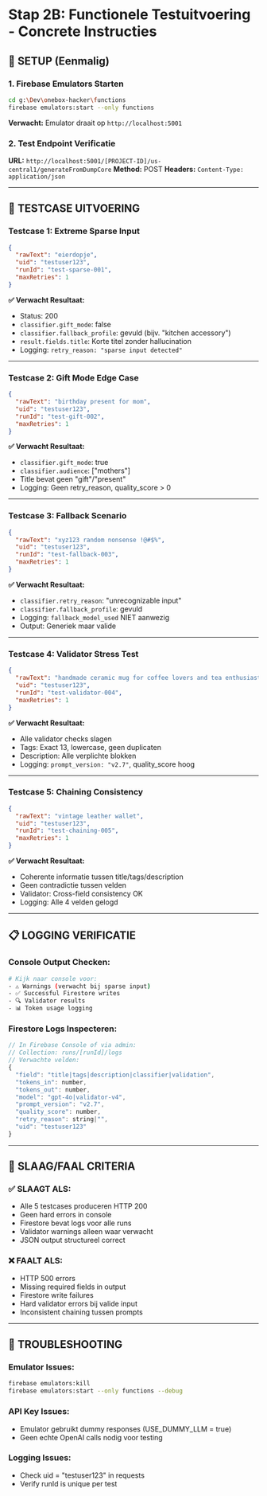 # Stap 2B: Functionele Testuitvoering - Concrete Instructies

## 🚀 **SETUP (Eenmalig)**

### 1. Firebase Emulators Starten
```bash
cd g:\Dev\onebox-hacker\functions
firebase emulators:start --only functions
```
**Verwacht:** Emulator draait op `http://localhost:5001`

### 2. Test Endpoint Verificatie
**URL:** `http://localhost:5001/[PROJECT-ID]/us-central1/generateFromDumpCore`
**Method:** POST
**Headers:** `Content-Type: application/json`

---

## 🧪 **TESTCASE UITVOERING**

### **Testcase 1: Extreme Sparse Input**
```json
{
  "rawText": "eierdopje",
  "uid": "testuser123",
  "runId": "test-sparse-001",
  "maxRetries": 1
}
```

**✅ Verwacht Resultaat:**
- Status: 200
- `classifier.gift_mode`: false
- `classifier.fallback_profile`: gevuld (bijv. "kitchen accessory")
- `result.fields.title`: Korte titel zonder hallucination
- Logging: `retry_reason: "sparse input detected"`

---

### **Testcase 2: Gift Mode Edge Case**
```json
{
  "rawText": "birthday present for mom",
  "uid": "testuser123", 
  "runId": "test-gift-002",
  "maxRetries": 1
}
```

**✅ Verwacht Resultaat:**
- `classifier.gift_mode`: true
- `classifier.audience`: ["mothers"]
- Title bevat geen "gift"/"present"
- Logging: Geen retry_reason, quality_score > 0

---

### **Testcase 3: Fallback Scenario**
```json
{
  "rawText": "xyz123 random nonsense !@#$%",
  "uid": "testuser123",
  "runId": "test-fallback-003", 
  "maxRetries": 1
}
```

**✅ Verwacht Resultaat:**
- `classifier.retry_reason`: "unrecognizable input"
- `classifier.fallback_profile`: gevuld
- Logging: `fallback_model_used` NIET aanwezig
- Output: Generiek maar valide

---

### **Testcase 4: Validator Stress Test**
```json
{
  "rawText": "handmade ceramic mug for coffee lovers and tea enthusiasts",
  "uid": "testuser123",
  "runId": "test-validator-004",
  "maxRetries": 1
}
```

**✅ Verwacht Resultaat:**
- Alle validator checks slagen
- Tags: Exact 13, lowercase, geen duplicaten
- Description: Alle verplichte blokken
- Logging: `prompt_version: "v2.7"`, quality_score hoog

---

### **Testcase 5: Chaining Consistency**
```json
{
  "rawText": "vintage leather wallet",
  "uid": "testuser123",
  "runId": "test-chaining-005",
  "maxRetries": 1
}
```

**✅ Verwacht Resultaat:**
- Coherente informatie tussen title/tags/description
- Geen contradictie tussen velden
- Validator: Cross-field consistency OK
- Logging: Alle 4 velden gelogd

---

## 📋 **LOGGING VERIFICATIE**

### Console Output Checken:
```bash
# Kijk naar console voor:
- ⚠️ Warnings (verwacht bij sparse input)
- ✅ Successful Firestore writes
- 🔍 Validator results
- 📊 Token usage logging
```

### Firestore Logs Inspecteren:
```javascript
// In Firebase Console of via admin:
// Collection: runs/[runId]/logs
// Verwachte velden:
{
  "field": "title|tags|description|classifier|validation",
  "tokens_in": number,
  "tokens_out": number, 
  "model": "gpt-4o|validator-v4",
  "prompt_version": "v2.7",
  "quality_score": number,
  "retry_reason": string|"",
  "uid": "testuser123"
}
```

---

## 🎯 **SLAAG/FAAL CRITERIA**

### ✅ **SLAAGT ALS:**
- Alle 5 testcases produceren HTTP 200
- Geen hard errors in console
- Firestore bevat logs voor alle runs
- Validator warnings alleen waar verwacht
- JSON output structureel correct

### ❌ **FAALT ALS:**  
- HTTP 500 errors
- Missing required fields in output
- Firestore write failures
- Hard validator errors bij valide input
- Inconsistent chaining tussen prompts

---

## 🔧 **TROUBLESHOOTING**

### Emulator Issues:
```bash
firebase emulators:kill
firebase emulators:start --only functions --debug
```

### API Key Issues:
- Emulator gebruikt dummy responses (USE_DUMMY_LLM = true)
- Geen echte OpenAI calls nodig voor testing

### Logging Issues:
- Check uid = "testuser123" in requests
- Verify runId is unique per test
